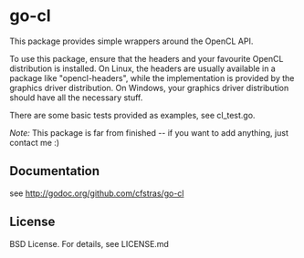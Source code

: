 # go-cl

This package provides simple wrappers around the OpenCL API.

To use this package, ensure that the headers and your favourite OpenCL
distribution is installed. On Linux, the headers are usually available in a
package like "opencl-headers", while the implementation is provided by the
graphics driver distribution. On Windows, your graphics driver distribution
should have all the necessary stuff.

There are some basic tests provided as examples, see cl_test.go.

_Note:_ This package is far from finished -- if you want to add anything, just contact me :)

## Documentation

see http://godoc.org/github.com/cfstras/go-cl

## License

BSD License. For details, see LICENSE.md
